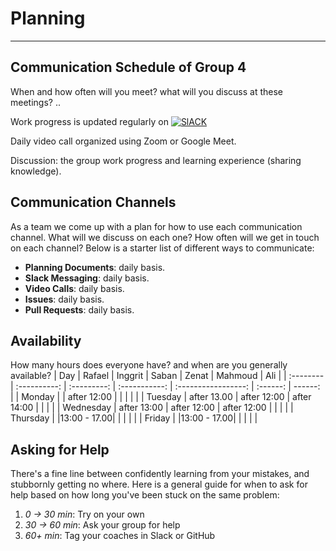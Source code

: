 # Planning

---

## Communication Schedule of Group 4
When and how often will you meet? what will you discuss at these meetings? ..

Work progress is updated regularly on [![SlACK](https://img.shields.io/badge/Slack-4A154B?style=for-the-badge&logo=slack&logoColor=white)](https://hackyourfuturebe.slack.com/archives/C01JN6ZJ92M)

Daily video call organized using Zoom or Google Meet.

Discussion: the group work progress and learning experience (sharing knowledge).

## Communication Channels

As a team we come up with a plan for how to use each communication channel. What will we discuss on each one? How often will we get in touch on each channel? Below is a starter list of different ways to communicate:

- **Planning Documents**: daily basis.
- **Slack Messaging**: daily basis.
- **Video Calls**: daily basis.
- **Issues**: daily basis.
- **Pull Requests**: daily basis.

## Availability

How many hours does everyone have? and when are you generally available?
| Day       | Rafael       |  Inggrit    | Saban         | Zenat               | Mahmoud  |   Ali   |
| :-------- | :----------: | :---------: | :-----------: | :-----------------: | :------: | ------: |
| Monday    |              | after 12:00 |               |                     |          |         |
| Tuesday   | after 13.00  | after 12:00 |  after 14:00  |                     |          |         |
| Wednesday | after 13:00  | after 12:00 |  after 12:00  |                     |          |         |
| Thursday  |              |13:00 - 17.00|               |                     |          |         |
| Friday    |              |13:00 - 17.00|               |                     |          |         |

## Asking for Help

There's a fine line between confidently learning from your mistakes, and stubbornly getting no where. Here is a general guide for when to ask for help based on how long you've been stuck on the same problem:

1. _0 -> 30 min_: Try on your own
2. _30 -> 60 min_: Ask your group for help
3. _60+ min_: Tag your coaches in Slack or GitHub
